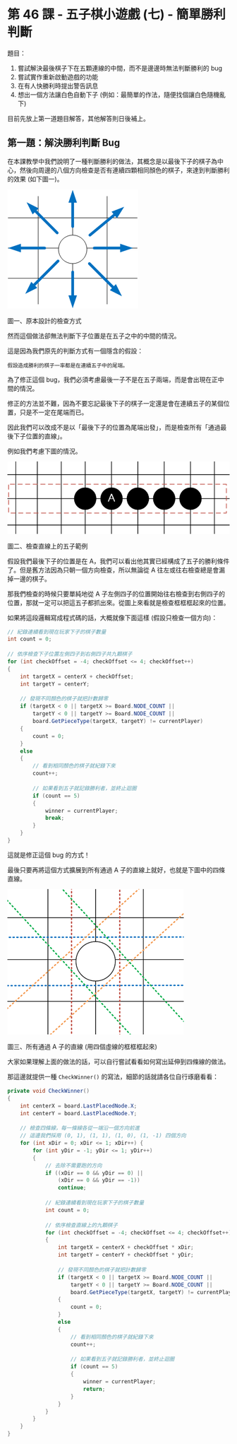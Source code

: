 # 第 46 課 - 五子棋小遊戲 (七) - 簡單勝利判斷

題目：

1. 嘗試解決最後棋子下在五顆連線的中間，而不是邊邊時無法判斷勝利的 bug
2. 嘗試實作重新啟動遊戲的功能
3. 在有人快勝利時提出警告訊息
4. 想出一個方法讓白色自動下子 (例如：最簡單的作法，隨便找個讓白色隨機亂下)

目前先放上第一道題目解答，其他解答則日後補上。

## 第一題：解決勝利判斷 Bug

在本課教學中我們說明了一種判斷勝利的做法，其概念是以最後下子的棋子為中心，然後向周邊的八個方向檢查是否有連續四顆相同顏色的棋子，來達到判斷勝利的效果 (如下圖一)。

![原本設計的檢查方式](class46-figure1.png)

圖一、原本設計的檢查方式

然而這個做法卻無法判斷下子位置是在五子之中的中間的情況。

這是因為我們原先的判斷方式有一個隱含的假設：

```
假設造成勝利的棋子一率都是在連續五子中的尾端。
```

為了修正這個 bug，我們必須考慮最後一子不是在五子兩端，而是會出現在正中間的情況。

修正的方法並不難，因為不要忘記最後下子的棋子一定還是會在連續五子的某個位置，只是不一定在尾端而已。

因此我們可以改成不是以「最後下子的位置為尾端出發」，而是檢查所有「通過最後下子位置的直線」。

例如我們考慮下圖的情況。

![檢查直線上的五子範例](class46-figure2.png)

圖二、檢查直線上的五子範例

假設我們最後下子的位置是在 A，我們可以看出他其實已經構成了五子的勝利條件了。但是舊方法因為只朝一個方向檢查，所以無論從 A 往左或往右檢查總是會漏掉一邊的棋子。

那我們檢查的時候只要單純地從 A 子左側四子的位置開始往右檢查到右側四子的位置，那就一定可以把這五子都抓出來。從圖上來看就是檢查框框框起來的位置。

如果將這段邏輯寫成程式碼的話，大概就像下面這樣 (假設只檢查一個方向)：

```c#
// 紀錄連續看到現在玩家下子的棋子數量
int count = 0;

// 依序檢查下子位置左側四子到右側四子共九顆棋子
for (int checkOffset = -4; checkOffset <= 4; checkOffset++)
{
    int targetX = centerX + checkOffset;
    int targetY = centerY;

    // 發現不同顏色的棋子就把計數歸零
    if (targetX < 0 || targetX >= Board.NODE_COUNT ||
        targetY < 0 || targetY >= Board.NODE_COUNT ||
        board.GetPieceType(targetX, targetY) != currentPlayer)
    {
        count = 0;
    }
    else
    {
        // 看到相同顏色的棋子就紀錄下來
        count++;

        // 如果看到五子就記錄勝利者，並終止迴圈
        if (count == 5)
        {
            winner = currentPlayer;
            break;
        }
    }
}
```

這就是修正這個 bug 的方式！

最後只要再將這個方式擴展到所有通過 A 子的直線上就好，也就是下圖中的四條直線。

![所有通過 A 子的直線](class46-figure3.png)

圖三、所有通過 A 子的直線 (用四個虛線的框框框起來)

大家如果理解上面的做法的話，可以自行嘗試看看如何寫出延伸到四條線的做法。

那這邊就提供一種 `CheckWinner()` 的寫法，細節的話就請各位自行琢磨看看：

```c#
private void CheckWinner()
{
    int centerX = board.LastPlacedNode.X;
    int centerY = board.LastPlacedNode.Y;

    // 檢查四條線，每一條線各從一端沿一個方向前進
    // 這邊我們採用 (0, 1), (1, 1), (1, 0), (1, -1) 四個方向
    for (int xDir = 0; xDir <= 1; xDir++) {
        for (int yDir = -1; yDir <= 1; yDir++)
        {
            // 去除不需要跑的方向
            if ((xDir == 0 && yDir == 0) ||
                (xDir == 0 && yDir == -1))
                continue;

            // 紀錄連續看到現在玩家下子的棋子數量
            int count = 0;
            
            // 依序檢查直線上的九顆棋子
            for (int checkOffset = -4; checkOffset <= 4; checkOffset++)
            {
                int targetX = centerX + checkOffset * xDir;
                int targetY = centerY + checkOffset * yDir;

                // 發現不同顏色的棋子就把計數歸零
                if (targetX < 0 || targetX >= Board.NODE_COUNT ||
                    targetY < 0 || targetY >= Board.NODE_COUNT ||
                    board.GetPieceType(targetX, targetY) != currentPlayer)
                {
                    count = 0;
                }
                else
                {
                    // 看到相同顏色的棋子就紀錄下來
                    count++;

                    // 如果看到五子就記錄勝利者，並終止迴圈
                    if (count == 5)
                    {
                        winner = currentPlayer;
                        return;
                    }
                }
            }
        }
    }
}
```
